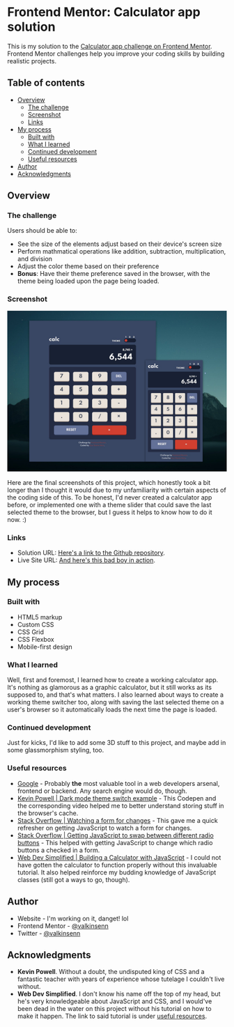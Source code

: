 # Frontend Mentor: Calculator app solution

This is my solution to the [Calculator app challenge on Frontend Mentor](https://www.frontendmentor.io/challenges/calculator-app-9lteq5N29). Frontend Mentor challenges help you improve your coding skills by building realistic projects.

## Table of contents

- [Overview](#overview)
  - [The challenge](#the-challenge)
  - [Screenshot](#screenshot)
  - [Links](#links)
- [My process](#my-process)
  - [Built with](#built-with)
  - [What I learned](#what-i-learned)
  - [Continued development](#continued-development)
  - [Useful resources](#useful-resources)
- [Author](#author)
- [Acknowledgments](#acknowledgments)

## Overview

### The challenge

Users should be able to:

- See the size of the elements adjust based on their device's screen size
- Perform mathmatical operations like addition, subtraction, multiplication, and division
- Adjust the color theme based on their preference
- **Bonus**: Have their theme preference saved in the browser, with the theme being loaded upon the page being loaded.

### Screenshot

![Final Screenshots](./screenshots/final-screenshot.jpg)

Here are the final screenshots of this project, which honestly took a bit longer than I thought it would due to my unfamiliarity with certain aspects of the coding side of this. To be honest, I'd never created a calculator app before, or implemented one with a theme slider that could save the last selected theme to the browser, but I guess it helps to know how to do it now. :)

### Links

- Solution URL: [Here's a link to the Github repository](https://github.com/Valkinsenn/frontend-mentor--calculator-app-main).
- Live Site URL: [And here's this bad boy in action](https://valkinsenn.github.io/frontend-mentor--calculator-app-main/).

## My process

### Built with

- HTML5 markup
- Custom CSS
- CSS Grid
- CSS Flexbox
- Mobile-first design

### What I learned

Well, first and foremost, I learned how to create a working calculator app. It's nothing as glamorous as a graphic calculator, but it still works as its supposed to, and that's what matters. I also learned about ways to create a working theme switcher too, along with saving the last selected theme on a user's browser so it automatically loads the next time the page is loaded.

### Continued development

Just for kicks, I'd like to add some 3D stuff to this project, and maybe add in some glassmorphism styling, too.

### Useful resources

- [Google](https://www.google.com) - Probably **the** most valuable tool in a web developers arsenal, frontend or backend. Any search engine would do, though.
- [Kevin Powell | Dark mode theme switch example](https://codepen.io/kevinpowell/pen/EMdjOV?editors=0010) - This Codepen and the corresponding video helped me to better understand storing stuff in the browser's cache.
- [Stack Overflow | Watching a form for changes](https://stackoverflow.com/questions/10760847/entire-form-onchange) - This gave me a quick refresher on getting JavaScript to watch a form for changes.
- [Stack Overflow | Getting JavaScript to swap between different radio buttons](https://stackoverflow.com/a/16108679) - This helped with getting JavaScript to change which radio buttons a checked in a form.
- [Web Dev Simplified | Building a Calculator with JavaScript](https://www.youtube.com/watch?v=j59qQ7YWLxw) - I could not have gotten the calculator to function properly without this invaluable tutorial. It also helped reinforce my budding knowledge of JavaScript classes (still got a ways to go, though).

## Author

- Website - I'm working on it, danget! lol
- Frontend Mentor - [@valkinsenn](https://www.frontendmentor.io/profile/valkinsenn)
- Twitter - [@valkinsenn](https://www.twitter.com/valkinsenn)

## Acknowledgments

- **Kevin Powell**. Without a doubt, the undisputed king of CSS and a fantastic teacher with years of experience whose tutelage I couldn't live without.
- **Web Dev Simplified**. I don't know his name off the top of my head, but he's very knowledgeable about JavaScript and CSS, and I would've been dead in the water on this project without his tutorial on how to make it happen. The link to said tutorial is under [useful resources](#useful-resources).
